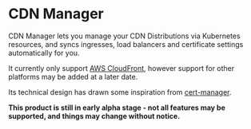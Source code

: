 # CDN Manager

CDN Manager lets you manage your CDN Distributions via Kubernetes
resources, and syncs ingresses, load balancers and certificate settings
automatically for you.

It currently only support [AWS CloudFront][2], however support for other
platforms may be added at a later date.

Its technical design has drawn some inspiration from [cert-manager][1].


**This product is still in early alpha stage - not all features may be
supported, and things may change without notice.**


[1]: https://github.com/jetstack/cert-manager
[2]: https://aws.amazon.com/cloudfront/
